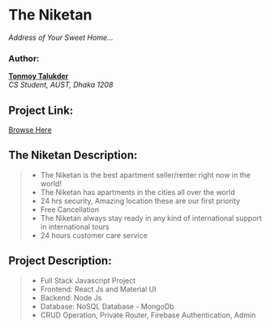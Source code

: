 # The Niketan

_Address of Your Sweet Home..._

### Author:

**<a href="https://tonmoy-talukder.netlify.app/">Tonmoy Talukder</a>** </br>
_CS Student, AUST, Dhaka 1208_

## Project Link:

<a href="https://the-niketan.web.app/">Browse Here</a>

## The Niketan Description:

> - The Niketan is the best apartment seller/renter right now in the world!
> - The Niketan has apartments in the cities all over the world
> - 24 hrs security, Amazing location these are our first priority
> - Free Cancellation
> - The Niketan always stay ready in any kind of international support in international tours
> - 24 hours customer care service

## Project Description:

> - Full Stack Javascript Project
> - Frontend: React Js and Material UI
> - Backend: Node Js
> - Database: NoSQL Database - MongoDb
> - CRUD Operation, Private Router, Firebase Authentication, Admin
